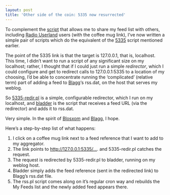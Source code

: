 ```yaml
---
layout: post
title: 'Other side of the coin: 5335 now resurrected'
---
```



To complement the [script](/~dj/rss.pl) that allows me to share my feed list with others, including [Radio Userland](http://radio.userland.com/) users (with the coffee mug link), I’ve now written a simple pair of scripts which do the equivalent of the [5335](../../../testwiki/5335) script mentioned earlier.

The point of the 5335 link is that the target is 127.0.0.1, that is, localhost. This time, I didn’t want to run a script of any significant size on my localhost; rather, I thought that if I could just run a simple *redirector*, which I could configure and get to redirect calls to 127.0.0.1:5335 to a location of my choosing, I’d be able to concentrate running the ‘complicated’ (relative term) part of adding a feed to [Blagg](http://www.oreillynet.com/%7Erael/lang/perl/blagg)‘s rss.dat, on the host that serves my weblog.

So [5335-redir.pl](/~dj/5335-redir.pl) is a simple, configurable redirector, which I run on my localhost, and [bladder](/~dj/bladder) is the script that receives a feed URL (via the redirector) and adds it to rss.dat.

Very simple. In the spirit of [Blosxom](http://www.oreillynet.com/%7Erael/lang/perl/blosxom) and [Blagg](http://www.oreillynet.com/%7Erael/lang/perl/blagg), I hope.

Here’s a step-by-step list of what happens:

1. I click on a coffee mug link next to a feed reference that I want to add to my aggregator.
2. The link points to http://127.0.0.1:5335/…. and 5335-redir.pl catches the request.
3. The request is redirected by 5335-redir.pl to bladder, running on my weblog host.
4. Bladder simply adds the feed reference (sent in the redirected link) to Blagg’s rss.dat file.
5. The rss.pl script comes along on it’s regular cron way and rebuilds the My Feeds list and the newly added feed appears there.



